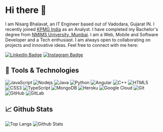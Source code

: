 # Hi there 👋

I am Nisarg Bhalavat, an IT Engineer based out of Vadodara, Gujarat IN. I recently joined [KPMG India](https://home.kpmg/in/en/home.html) as an Analyst. I have completed my Bachelor's degree from [NMIMS University, Mumbai](https://www.nmims.edu/). I am a Web, Mobile and Software Developer and a Tech enthusiast. I am always open to collaborating on projects and innovative ideas. Feel free to connect with me here:

[![Linkedin Badge](https://img.shields.io/badge/-Nisarg_Bhalavat-blue?style=flat&logo=Linkedin&logoColor=white&link=https://www.linkedin.com/in/nisarg-bhalavat/)](https://www.linkedin.com/in/nisarg-bhalavat/)
[![Instagram Badge](https://img.shields.io/badge/-bhalavat.nisarg-purple?style=flat&logo=instagram&logoColor=white&link=https://www.instagram.com/bhalavat.nisarg/)](https://www.instagram.com/bhalavat.nisarg/)


## 🔧 Tools & Technologies
![JavaScript](https://img.shields.io/badge/-JavaScript-black?style=flat-square&logo=javascript)
![Nodejs](https://img.shields.io/badge/-Nodejs-F7F7F7?style=flat-square&logo=Node.js)
![Java](https://img.shields.io/badge/-Java-EC2025?style=flat-square&logo=java&logoColor=white)
![Python](https://img.shields.io/badge/-Python-F7CC41?style=flat-square&logo=Python)
![Angular](https://img.shields.io/badge/-Angular-DE0B08?style=flat-square&logo=angular)
![C++](https://img.shields.io/badge/-C++-00599C?style=flat-square&logo=c)
![HTML5](https://img.shields.io/badge/-HTML5-E34F26?style=flat-square&logo=html5&logoColor=white)
![CSS3](https://img.shields.io/badge/-CSS3-1572B6?style=flat-square&logo=css3)
![TypeScript](https://img.shields.io/badge/-TypeScript-007ACC?style=flat-square&logo=typescript)
![MongoDB](https://img.shields.io/badge/-MongoDB-black?style=flat-square&logo=mongodb)
![Heroku](https://img.shields.io/badge/-Heroku-430098?style=flat-square&logo=heroku)
![Google Cloud](https://img.shields.io/badge/Google%20Cloud-black?style=flat-square&logo=google-cloud)
![Git](https://img.shields.io/badge/-Git-black?style=flat-square&logo=git)
![GitHub](https://img.shields.io/badge/-GitHub-181717?style=flat-square&logo=github)
![GitLab](https://img.shields.io/badge/-GitLab-FCA121?style=flat-square&logo=gitlab)


## &#x1f4c8; Github Stats
![Top Langs](https://github-readme-stats.vercel.app/api/top-langs/?username=bhalavat-nisarg&langs_count=5&layout=compact)
![Github Stats](https://github-readme-stats.vercel.app/api?username=bhalavat-nisarg&count_private=true&show_icons=true&include_all_commits=true&hide=stars,issues&line_height=30)

<!--
**bhalavat-nisarg/bhalavat-nisarg** is a ✨ _special_ ✨ repository because its `README.md` (this file) appears on your GitHub profile.

Here are some ideas to get you started:

- 🔭 I’m currently working on ...
- 🌱 I’m currently learning ...
- 👯 I’m looking to collaborate on ...
- 🤔 I’m looking for help with ...
- 💬 Ask me about ...
- 📫 How to reach me: ...
- 😄 Pronouns: ...
- ⚡ Fun fact: ...
-->
